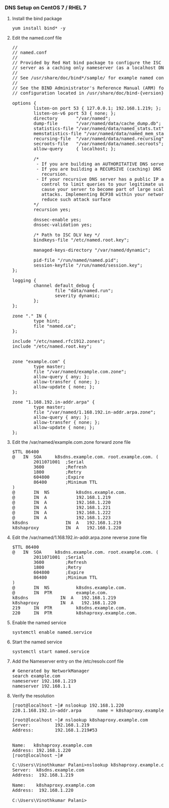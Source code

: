 <h3>DNS Setup on CentOS 7 / RHEL 7</h3>

<ol>
<li>Install the bind package</li>

<pre>
yum install bind* -y
</pre>

<li>Edit the named.conf file</li>

<pre>
//
// named.conf
//
// Provided by Red Hat bind package to configure the ISC BIND named(8) DNS
// server as a caching only nameserver (as a localhost DNS resolver only).
//
// See /usr/share/doc/bind*/sample/ for example named configuration files.
//
// See the BIND Administrator's Reference Manual (ARM) for details about the
// configuration located in /usr/share/doc/bind-{version}/Bv9ARM.html

options {
        listen-on port 53 { 127.0.0.1; 192.168.1.219; };
        listen-on-v6 port 53 { none; };
        directory       "/var/named";
        dump-file       "/var/named/data/cache_dump.db";
        statistics-file "/var/named/data/named_stats.txt";
        memstatistics-file "/var/named/data/named_mem_stats.txt";
        recursing-file  "/var/named/data/named.recursing";
        secroots-file   "/var/named/data/named.secroots";
        allow-query     { localhost; };

        /*
         - If you are building an AUTHORITATIVE DNS server, do NOT enable recursion.
         - If you are building a RECURSIVE (caching) DNS server, you need to enable
           recursion.
         - If your recursive DNS server has a public IP address, you MUST enable access
           control to limit queries to your legitimate users. Failing to do so will
           cause your server to become part of large scale DNS amplification
           attacks. Implementing BCP38 within your network would greatly
           reduce such attack surface
        */
        recursion yes;

        dnssec-enable yes;
        dnssec-validation yes;

        /* Path to ISC DLV key */
        bindkeys-file "/etc/named.root.key";

        managed-keys-directory "/var/named/dynamic";

        pid-file "/run/named/named.pid";
        session-keyfile "/run/named/session.key";
};

logging {
        channel default_debug {
                file "data/named.run";
                severity dynamic;
        };
};

zone "." IN {
        type hint;
        file "named.ca";
};

include "/etc/named.rfc1912.zones";
include "/etc/named.root.key";


zone "example.com" {
        type master;
        file "/var/named/example.com.zone";
        allow-query { any; };
        allow-transfer { none; };
        allow-update { none; };
};

zone "1.168.192.in-addr.arpa" {
        type master;
        file "/var/named/1.168.192.in-addr.arpa.zone";
        allow-query { any; };
        allow-transfer { none; };
        allow-update { none; };
};
</pre>

<li>Edit the /var/named/example.com.zone forward zone file</li>
<pre>
$TTL 86400
@   IN  SOA     k8sdns.example.com. root.example.com. (
        2011071001  ;Serial
        3600        ;Refresh
        1800        ;Retry
        604800      ;Expire
        86400       ;Minimum TTL
)
@       IN  NS          k8sdns.example.com.
@       IN  A           192.168.1.219
@       IN  A           192.168.1.220
@       IN  A           192.168.1.221
@       IN  A           192.168.1.222
@       IN  A           192.168.1.223
k8sdns              IN  A   192.168.1.219
k8shaproxy          IN  A   192.168.1.220
</pre>

<li>Edit the /var/named/1.168.192.in-addr.arpa.zone reverse zone file</li>
<pre>
$TTL 86400
@   IN  SOA     k8sdns.example.com. root.example.com. (
        2011071001  ;Serial
        3600        ;Refresh
        1800        ;Retry
        604800      ;Expire
        86400       ;Minimum TTL
)
@       IN  NS          k8sdns.example.com.
@       IN  PTR         example.com.
k8sdns            IN  A   192.168.1.219
k8shaproxy        IN  A   192.168.1.220
219     IN  PTR         k8sdns.example.com.
220     IN  PTR         k8shaproxy.example.com.
</pre>
<li> Enable the named service</li>
<pre>
systemctl enable named.service
</pre>
<li> Start the named service</li>
<pre>
systemctl start named.service
</pre>
<li>Add the Nameserver entry on the /etc/resolv.conf file</li>
<pre>
# Generated by NetworkManager
search example.com
nameserver 192.168.1.219
nameserver 192.168.1.1
</pre>
<li>Verify the resolution</li>
<pre>
[root@localhost ~]# nslookup 192.168.1.220
220.1.168.192.in-addr.arpa      name = k8shaproxy.example.com.
</pre>
<pre>
[root@localhost ~]# nslookup k8shaproxy.example.com
Server:         192.168.1.219
Address:        192.168.1.219#53
<br/>
Name:   k8shaproxy.example.com
Address: 192.168.1.220
[root@localhost ~]#
</pre>

<pre>
C:\Users\Vinothkumar Palani>nslookup k8shaproxy.example.com
Server:  k8sdns.example.com
Address:  192.168.1.219

Name:    k8shaproxy.example.com
Address:  192.168.1.220

C:\Users\Vinothkumar Palani>
</pre>

</ol>
